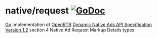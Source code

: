 # native/request [![GoDoc](https://godoc.org/github.com/mxmCherry/openrtb/native/request?status.svg)](https://godoc.org/github.com/mxmCherry/openrtb/native/request)

[Go](https://golang.org/) implementation of [OpenRTB](https://www.iab.com/guidelines/real-time-bidding-rtb-project/) [Dynamic Native Ads API
Specification Version 1.2](https://iabtechlab.com/wp-content/uploads/2016/07/OpenRTB-Native-Ads-Specification-Final-1.2.pdf) section 4 Native Ad Request Markup Details types.
